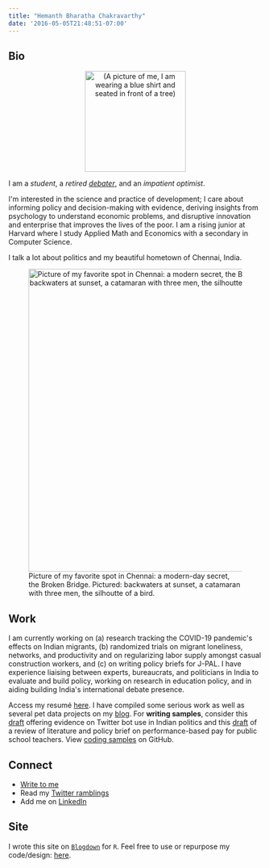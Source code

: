 ```yaml
---
title: "Hemanth Bharatha Chakravarthy"
date: '2016-05-05T21:48:51-07:00'
---
```


## Bio

<center><img alt = '(A picture of me, I am wearing a blue shirt and seated in front of a tree)' width='200' src='/post/hemanth.jpg'/></center>

I am a _student_, a _retired [debater](https://www.edexlive.com/news/2018/aug/02/meet-indias-youngest-debate-guns-who-matched-wits-with-the-best-in-the-world-3562.html)_, and an _impatient optimist_. 

I'm interested in the science and practice of development; I care about informing policy and decision-making with evidence, deriving insights from psychology to understand economic problems, and disruptive innovation and enterprise that improves the lives of the poor. I am a rising junior at Harvard where I study Applied Math and Economics with a secondary in Computer Science. 

I talk a lot about politics and my beautiful hometown of Chennai, India.

<figure>
<img alt = 'Picture of my favorite spot in Chennai: a modern secret, the Broken Bridge. Pictured: backwaters at sunset, a catamaran with three men, the silhoutte of a bird.' width='600' src='/./about_files/56764725_2145881622145000_3600959293169336320_o.jpg'/>
<figcaption>Picture of my favorite spot in Chennai: a modern-day secret, the Broken Bridge. Pictured: backwaters at sunset, a catamaran with three men, the silhoutte of a bird.</figcaption>
</figure>

## Work

I am currently working on (a) research tracking the COVID-19 pandemic's effects on Indian migrants, (b) randomized trials on migrant loneliness, networks, and productivity and on regularizing labor supply amongst casual construction workers, and (c) on writing policy briefs for J-PAL. I have experience liaising between experts, bureaucrats, and politicians in India to evaluate and build policy, working on research in education policy, and in aiding building India's international debate presence.

Access my resumé [here](https://www.dropbox.com/s/j9y4md59lo4m5rv/BharathaChakravarthy_Hemanth_resume_jun20.pdf?dl=0). I have compiled some serious work as well as several pet data projects on my [blog](https://www.b-hemanth.com/). For **writing samples**, consider this [draft](https://www.b-hemanth.com/2020/05/17/twitter-botocracy-evidence-from-the-use-of-twitter-bots-by-modi-s-bjp-in-india/) offering evidence on Twitter bot use in Indian politics and this [draft](https://www.b-hemanth.com/2020/06/04/lessons-on-teacher-pay-policy-brief-on-performance-based-pay-for-teachers/) of a review of literature and policy brief on performance-based pay for public school teachers. View [coding samples](https://github.com/b-hemanth) on GitHub.

## Connect

- [Write to me](mailto:hemanthbharathachakravarthy@college.harvard.edu) 
- Read my [Twitter ramblings](https://twitter.com/hemanth2510)
- Add me on [LinkedIn](https://www.linkedin.com/in/b-hemanth/)

## Site

I wrote this site on [`Blogdown`](https://bookdown.org/yihui/blogdown/) for `R`. Feel free to use or repurpose my code/design: [here](https://github.com/b-hemanth/my_page).
